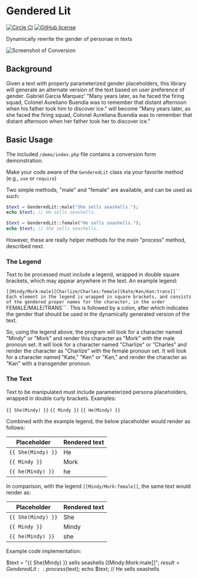 # Gendered Lit

[![Circle CI](https://circleci.com/gh/markfullmer/porter2.svg?style=shield)](https://circleci.com/gh/markfullmer/gendered_lit)
[![GitHub license](https://img.shields.io/badge/license-MIT-blue.svg)](https://raw.githubusercontent.com/markfullmer/gendered_lit/master/LICENSE)

Dynamically rewrite the gender of personae in texts

![Screenshot of Conversion](https://raw.githubusercontent.com/markfullmer/gendered_lit/master/demo/demo.png)

## Background
Given a text with properly parameterized gender placeholders, this library will
generate an alternate version of the text based on user preference of gender. Gabriel Garcia Marquez' "Many years later, as he faced the firing squad, Colonel Aureliano Buendía was to remember that distant afternoon when his father took him to discover ice." will become "Many years later, as she faced the firing squad, Colonel Aureliana Buendía was to remember that distant afternoon when her father took her to discover ice."

## Basic Usage
The included `/demo/index.php` file contains a conversion form demonstration.

Make your code aware of the `GenderedLit` class via your favorite method (e.g.,
`use` or `require`)

Two simple methods, "male" and "female" are available, and can be used as such:
```php
$text = GenderedLit::male("She sells seashells.");
echo $text; // He sells seashells.

$text = GenderedLit::female("He sells seashells.");
echo $text; // She sells seashells.
```

However, these are really helper methods for the main "process" method, described
next.

### The Legend
Text to be processed must include a legend, wrapped in double square brackets, which may appear anywhere in the text. An example legend:

```[[Mindy/Mork:male][Charlize/Charles:female][Kate/Ken/Kan:trans]]``
Each element in the legend is wrapped in square brackets, and consists of the
gendered proper names for the character, in the order ```FEMALE/MALE/TRANS```.
This is followed by a colon, after which indicates the gender that should be used
in the dynamically generated version of the text.

So, using the legend above, the program will look for a character named "Mindy" or "Mork" and render this character as "Mork" with the male pronoun set. It will
look for a character named "Charlize" or "Charles" and render the character as
"Charlize" with the female pronoun set. It will look for a character named "Kate,"
"Ken" or "Kan," and render the character as "Kan" with a transgender pronoun.

### The Text
Text to be manipulated must include parameterized persona placeholders, wrapped
in double curly brackets. Examples:

```{{ She(Mindy) }}```
```{{ Mindy }}```
```{{ He(Mindy) }}```

Combined with the example legend, the below placeholder would render as follows:

| Placeholder | Rendered text |
| --- | --- |
| ```{{ She(Mindy) }}``` | He |
| ```{{ Mindy }}``` | Mork |
| ```{{ he(Mindy) }}``` | he |

In comparison, with the legend ```[[Mindy/Mork:female]]```, the same text would
render as:

| Placeholder | Rendered text |
| --- | --- |
| ```{{ She(Mindy) }}``` | She |
| ```{{ Mindy }}``` | Mindy |
| ```{{ he(Mindy) }}``` | she |

Example code implementation:

$text = "{{ She(Mindy) }} sells seashells [[Mindy:Mork:male]]";
$result = GenderedLit::process($text);
echo $text; // He sells seashells
```

